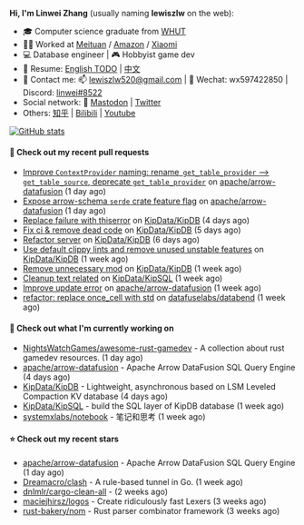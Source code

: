 **Hi, I'm Linwei Zhang** (usually naming **lewiszlw** on the web):
- 🎓 Computer science graduate from [WHUT](https://en.wikipedia.org/wiki/Wuhan_University_of_Technology)
- 👨‍💻 Worked at [Meituan](https://about.meituan.com/home) / [Amazon](https://www.amazon.com/) / [Xiaomi](https://www.mi.com/)
- 💻 Database engineer | 🎮 Hobbyist game dev
- 📄 Resume: [English TODO](https://github.com/lewiszlw/lewiszlw/blob/main/Resume_EN.md) | [中文](https://github.com/lewiszlw/lewiszlw/blob/main/Resume_CN.md)
- 📱 Contact me: 📫 [lewiszlw520@gmail.com](mailto:lewiszlw520@gmail.com) | 💬 Wechat: wx597422850 | Discord: [linwei#8522](http://discordapp.com/users/891664307035713576)
- Social network: 🦣 [Mastodon](https://mastodon.world/@lewiszlw) | [Twitter](https://twitter.com/lewiszlw)
- Others: [知乎](https://www.zhihu.com/people/tian-qian-zhu-wu-ya) | [Bilibili](https://space.bilibili.com/43876861) | [Youtube](https://www.youtube.com/channel/UCnvri1tqAjxsp9nGQ63zUNw)

[![GitHub stats](https://github-readme-stats.vercel.app/api?username=lewiszlw&count_private=true&show_icons=true&theme=solarized-dark&include_all_commits=true)](https://github.com/anuraghazra/github-readme-stats)

#### 🔨 Check out my recent pull requests

- [Improve `ContextProvider` naming:  rename` get_table_provider` --&gt; `get_table_source`, deprecate `get_table_provider`](https://github.com/apache/arrow-datafusion/pull/7831) on [apache/arrow-datafusion](https://github.com/apache/arrow-datafusion) (1 day ago)
- [Expose arrow-schema `serde` crate feature flag](https://github.com/apache/arrow-datafusion/pull/7829) on [apache/arrow-datafusion](https://github.com/apache/arrow-datafusion) (1 day ago)
- [Replace failure with thiserror](https://github.com/KipData/KipDB/pull/52) on [KipData/KipDB](https://github.com/KipData/KipDB) (4 days ago)
- [Fix ci &amp; remove dead code](https://github.com/KipData/KipDB/pull/51) on [KipData/KipDB](https://github.com/KipData/KipDB) (5 days ago)
- [Refactor server](https://github.com/KipData/KipDB/pull/50) on [KipData/KipDB](https://github.com/KipData/KipDB) (6 days ago)
- [Use default clippy lints and remove unused unstable features](https://github.com/KipData/KipDB/pull/49) on [KipData/KipDB](https://github.com/KipData/KipDB) (1 week ago)
- [Remove unnecessary mod](https://github.com/KipData/KipDB/pull/48) on [KipData/KipDB](https://github.com/KipData/KipDB) (1 week ago)
- [Cleanup text related](https://github.com/KipData/KipSQL/pull/84) on [KipData/KipSQL](https://github.com/KipData/KipSQL) (1 week ago)
- [Improve update error](https://github.com/apache/arrow-datafusion/pull/7777) on [apache/arrow-datafusion](https://github.com/apache/arrow-datafusion) (1 week ago)
- [refactor: replace once_cell with std](https://github.com/datafuselabs/databend/pull/13127) on [datafuselabs/databend](https://github.com/datafuselabs/databend) (1 week ago)

#### 👷 Check out what I'm currently working on

- [NightsWatchGames/awesome-rust-gamedev](https://github.com/NightsWatchGames/awesome-rust-gamedev) - A collection about rust gamedev resources. (1 day ago)
- [apache/arrow-datafusion](https://github.com/apache/arrow-datafusion) - Apache Arrow DataFusion SQL Query Engine (4 days ago)
- [KipData/KipDB](https://github.com/KipData/KipDB) -  Lightweight, asynchronous based on LSM Leveled Compaction KV database (4 days ago)
- [KipData/KipSQL](https://github.com/KipData/KipSQL) - build the SQL layer of KipDB database (1 week ago)
- [systemxlabs/notebook](https://github.com/systemxlabs/notebook) - 笔记和思考 (1 week ago)

#### ⭐ Check out my recent stars

- [apache/arrow-datafusion](https://github.com/apache/arrow-datafusion) - Apache Arrow DataFusion SQL Query Engine (1 day ago)
- [Dreamacro/clash](https://github.com/Dreamacro/clash) - A rule-based tunnel in Go. (1 week ago)
- [dnlmlr/cargo-clean-all](https://github.com/dnlmlr/cargo-clean-all) -  (2 weeks ago)
- [maciejhirsz/logos](https://github.com/maciejhirsz/logos) - Create ridiculously fast Lexers (3 weeks ago)
- [rust-bakery/nom](https://github.com/rust-bakery/nom) - Rust parser combinator framework (3 weeks ago)
